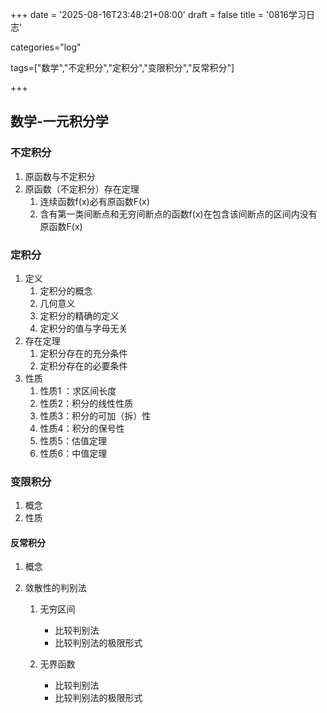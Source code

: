 +++
date = '2025-08-16T23:48:21+08:00'
draft = false
title = '0816学习日志'

categories="log"

tags=["数学","不定积分","定积分","变限积分","反常积分"]

+++

## 数学-一元积分学

### 不定积分

1. 原函数与不定积分
2. 原函数（不定积分）存在定理
   1. 连续函数f(x)必有原函数F(x)
   2. 含有第一类间断点和无穷间断点的函数f(x)在包含该间断点的区间内没有原函数F(x)

### 定积分

1. 定义
   1. 定积分的概念
   2. 几何意义
   3. 定积分的精确的定义
   4. 定积分的值与字母无关
2. 存在定理
   1. 定积分存在的充分条件
   2. 定积分存在的必要条件
3. 性质
   1. 性质1 ：求区间长度
   2. 性质2：积分的线性性质
   3. 性质3：积分的可加（拆）性
   4. 性质4：积分的保号性
   5. 性质5：估值定理
   6. 性质6：中值定理

### 变限积分

1. 概念
2. 性质

#### 反常积分

1. 概念

2. 敛散性的判别法

   1. 无穷区间

      * 比较判别法
      * 比较判别法的极限形式
   2. 无界函数
   
      * 比较判别法
      * 比较判别法的极限形式

      
   
      
